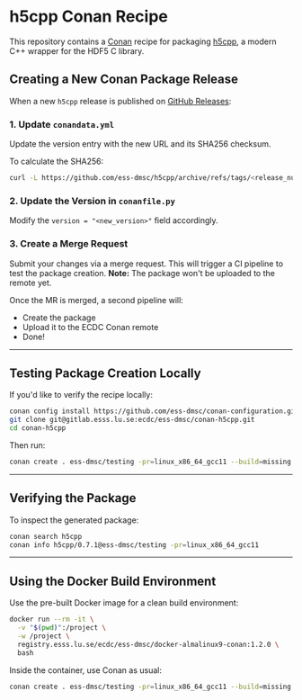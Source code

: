 # h5cpp Conan Recipe

This repository contains a [Conan](https://conan.io/) recipe for packaging [h5cpp](https://github.com/ess-dmsc/h5cpp), a modern C++ wrapper for the HDF5 C library.


## Creating a New Conan Package Release

When a new `h5cpp` release is published on [GitHub Releases](https://github.com/ess-dmsc/h5cpp/releases):

### 1. Update `conandata.yml`

Update the version entry with the new URL and its SHA256 checksum.

To calculate the SHA256:

```bash
curl -L https://github.com/ess-dmsc/h5cpp/archive/refs/tags/<release_number>.tar.gz | sha256sum
```

### 2. Update the Version in `conanfile.py`

Modify the `version = "<new_version>"` field accordingly.

### 3. Create a Merge Request

Submit your changes via a merge request. This will trigger a CI pipeline to test the package creation.
**Note:** The package won't be uploaded to the remote yet.

Once the MR is merged, a second pipeline will:
- Create the package
- Upload it to the ECDC Conan remote
- Done!

---

## Testing Package Creation Locally

If you'd like to verify the recipe locally:

```bash
conan config install https://github.com/ess-dmsc/conan-configuration.git
git clone git@gitlab.esss.lu.se:ecdc/ess-dmsc/conan-h5cpp.git
cd conan-h5cpp
```

Then run:

```bash
conan create . ess-dmsc/testing -pr=linux_x86_64_gcc11 --build=missing
```

---

## Verifying the Package

To inspect the generated package:

```bash
conan search h5cpp
conan info h5cpp/0.7.1@ess-dmsc/testing -pr=linux_x86_64_gcc11
```

---

## Using the Docker Build Environment

Use the pre-built Docker image for a clean build environment:

```bash
docker run --rm -it \
  -v "$(pwd)":/project \
  -w /project \
  registry.esss.lu.se/ecdc/ess-dmsc/docker-almalinux9-conan:1.2.0 \
  bash
```

Inside the container, use Conan as usual:

```bash
conan create . ess-dmsc/testing -pr=linux_x86_64_gcc11 --build=missing
```
